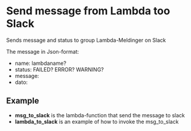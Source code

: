 Send message from Lambda too Slack
==================

Sends message and status to group Lambda-Meldinger on Slack

The message in Json-format:
* name:   lambdaname?
* status: FAILED? ERROR? WARNING?
* message:
* dato:

## Example
* **msg_to_slack** is the lambda-function that send the message to slack
* **lambda_to_slack** is an example of how to invoke the msg_to_slack
